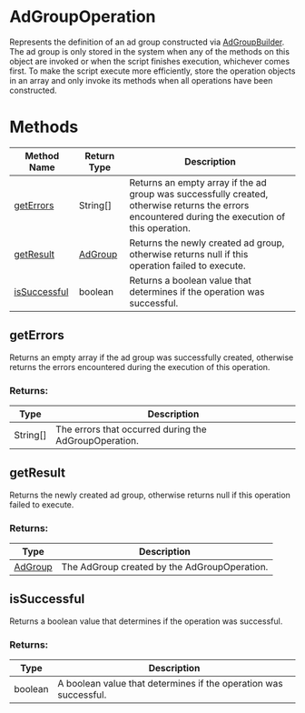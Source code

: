 # AdGroupOperation
Represents the definition of an ad group constructed via [AdGroupBuilder](./AdGroupBuilder). The ad group is only stored in the system when any of the methods on this object are invoked or when the script finishes execution, whichever comes first. To make the script execute more efficiently, store the operation objects in an array and only invoke its methods when all operations have been constructed.

# Methods
|Method Name|Return Type|Description|
|-|-|-
[getErrors](#geterrors)|String[]|Returns an empty array if the ad group was successfully created, otherwise returns the errors encountered during the execution of this operation.<br />
[getResult](#getresult)|[AdGroup](./AdGroup)|Returns the newly created ad group, otherwise returns null if this operation failed to execute.<br />
[isSuccessful](#issuccessful)|boolean|Returns a boolean value that determines if the operation was successful.

## <a name="geterrors"></a>getErrors
Returns an empty array if the ad group was successfully created, otherwise returns the errors encountered during the execution of this operation.

### Returns:
|Type|Description|
|-|-
String[]|The errors that occurred during the AdGroupOperation.

## <a name="getresult"></a>getResult
Returns the newly created ad group, otherwise returns null if this operation failed to execute.

### Returns:
|Type|Description|
|-|-
[AdGroup](./AdGroup)|The AdGroup created by the AdGroupOperation.

## <a name="issuccessful"></a>isSuccessful
Returns a boolean value that determines if the operation was successful.
### Returns:
|Type|Description|
|-|-
boolean|A boolean value that determines if the operation was successful.

